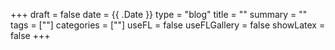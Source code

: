 +++ 
draft = false
date = {{ .Date }}
type = "blog"
title = ""
summary = ""
tags = [""]
categories = [""]
useFL = false
useFLGallery = false
showLatex = false
+++